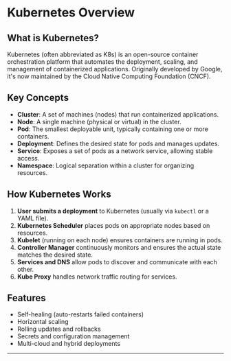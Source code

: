 # Kubernetes Overview

## What is Kubernetes?

Kubernetes (often abbreviated as K8s) is an open-source container orchestration platform that automates the deployment, scaling, and management of containerized applications. Originally developed by Google, it's now maintained by the Cloud Native Computing Foundation (CNCF).

## Key Concepts

- **Cluster**: A set of machines (nodes) that run containerized applications.
- **Node**: A single machine (physical or virtual) in the cluster.
- **Pod**: The smallest deployable unit, typically containing one or more containers.
- **Deployment**: Defines the desired state for pods and manages updates.
- **Service**: Exposes a set of pods as a network service, allowing stable access.
- **Namespace**: Logical separation within a cluster for organizing resources.

## How Kubernetes Works

1. **User submits a deployment** to Kubernetes (usually via `kubectl` or a YAML file).
2. **Kubernetes Scheduler** places pods on appropriate nodes based on resources.
3. **Kubelet** (running on each node) ensures containers are running in pods.
4. **Controller Manager** continuously monitors and ensures the actual state matches the desired state.
5. **Services and DNS** allow pods to discover and communicate with each other.
6. **Kube Proxy** handles network traffic routing for services.

## Features

- Self-healing (auto-restarts failed containers)
- Horizontal scaling
- Rolling updates and rollbacks
- Secrets and configuration management
- Multi-cloud and hybrid deployments

---


